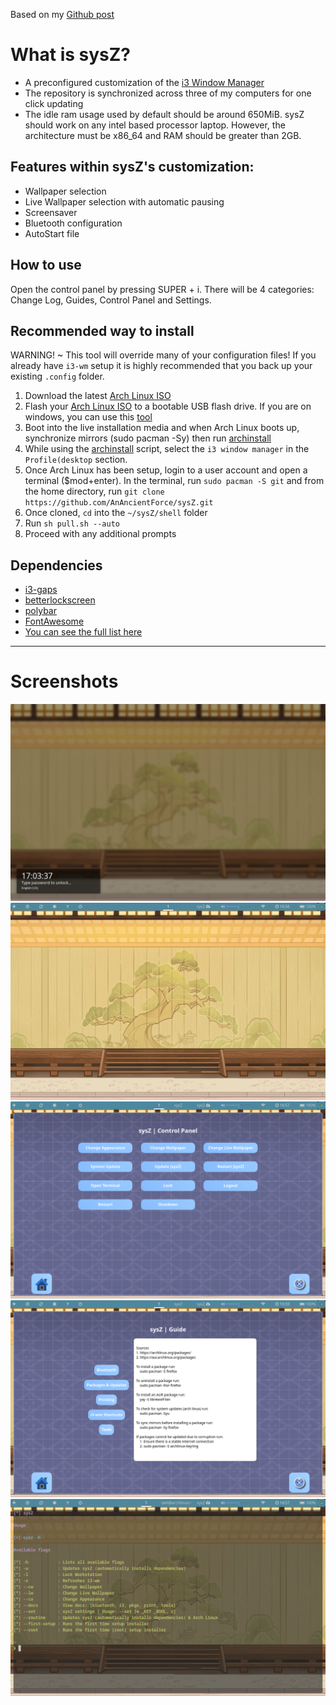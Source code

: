 Based on my [Github post](https://github.com/AnAncientForce/sysZ)

# What is sysZ?

- A preconfigured customization of the [i3 Window Manager](https://github.com/Airblader/i3)
- The repository is synchronized across three of my computers for one click updating
- The idle ram usage used by default should be around 650MiB. sysZ should work on any intel based processor laptop. However, the architecture must be x86_64 and RAM should be greater than 2GB.

## Features within sysZ's customization:

- Wallpaper selection
- Live Wallpaper selection with automatic pausing
- Screensaver
- Bluetooth configuration
- AutoStart file

## How to use

Open the control panel by pressing SUPER + i. There will be 4 categories: Change Log, Guides, Control Panel and Settings.

## Recommended way to install

WARNING! ~ This tool will override many of your configuration files! If you already have `i3-wm` setup it is highly recommended that you back up your existing `.config` folder.

1. Download the latest [Arch Linux ISO](https://archlinux.org/download/)
2. Flash your [Arch Linux ISO](https://archlinux.org/download/) to a bootable USB flash drive. If you are on windows, you can use this [tool](https://rufus.ie/en/)
3. Boot into the live installation media and when Arch Linux boots up, synchronize mirrors (sudo pacman -Sy) then run [archinstall](https://github.com/archlinux/archinstall)
4. While using the [archinstall](https://github.com/archlinux/archinstall) script, select the `i3 window manager` in the `Profile(desktop` section.
5. Once Arch Linux has been setup, login to a user account and open a terminal ($mod+enter). In the terminal, run `sudo pacman -S git` and from the home directory, run `git clone https://github.com/AnAncientForce/sysZ.git`
6. Once cloned, `cd` into the `~/sysZ/shell` folder
7. Run `sh pull.sh --auto`
8. Proceed with any additional prompts

## Dependencies

- [i3-gaps](https://github.com/Airblader/i3)
- [betterlockscreen](https://github.com/betterlockscreen/betterlockscreen)
- [polybar](https://github.com/jaagr/polybar)
- [FontAwesome](https://github.com/FortAwesome/Font-Awesome)
- [You can see the full list here](https://github.com/AnAncientForce/sysZ/blob/main/shell/pull.sh)

---

# Screenshots

![lock](src/assets/images/sysZ/lock.png)
![blank_workspace](src/assets/images/sysZ/blank_workspace.png)
![control_panel](src/assets/images/sysZ/control_panel.png)
![guide](src/assets/images/sysZ/guide.png)
![terminal_help](src/assets/images/sysZ/terminal_help.png)
